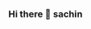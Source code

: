 ### Hi there 👋 sachin

<!--
**sachin4147/sachin4147** is a ✨ _special_ ✨ repository because its `README.md` (this file) appears on your GitHub profile.

Here are some ideas to get you started:

- 🔭 I’m currently working on ... masai school
- 🌱 I’m currently learning ... full stack deavelopment
- 👯 I’m looking to collaborate on ... higghly effective peopele who have ambition in life
- 🤔 I’m looking for help with ...
- 💬 Ask me about ... coding related things, motivatioal speaker ,management related things
- 📫 How to reach me: ...9986909579
- 😄 Pronouns: ...
- ⚡ Fun fact: ...
-->
